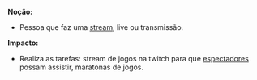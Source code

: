 

**Noção:** 
* Pessoa que faz uma [stream](https://github.com/gabrielziegler3/Requisitos-2018-1/wiki/Streamar), live ou transmissão.

**Impacto:**
* 	Realiza as tarefas: stream de jogos na twitch para que [espectadores](https://github.com/gabrielziegler3/Requisitos-2018-1/wiki/Viewer) possam assistir, maratonas de jogos.